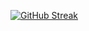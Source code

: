 [![GitHub Streak](https://github-readme-streak-stats-gamma-topaz.vercel.app?user=NegasaReta&theme=merko)](https://git.io/streak-stats)
